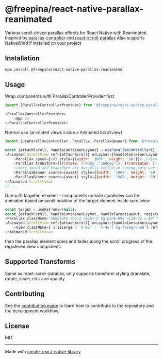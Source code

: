 # @freepina/react-native-parallax-reanimated

Various scroll-driven parallax effects for React Native with Reanimated. Inspired by [parallax-controller](https://www.npmjs.com/package/parallax-controller) and [react-scroll-parallax](https://www.npmjs.com/package/react-scroll-parallax)
Also supports NativeWind if installed on your project
## Installation

```sh
npm install @freepina/react-native-parallax-reanimated
```

## Usage

Wrap components with ParallaxControllerProvider first
```js
import {ParallaxControllerProvider} from '@freepina/react-native-parallax-reanimated'

<ParallaxControllerProvider>
    <App />
</ParallaxControllerProvider>
```
Normal use (animated views inside a Animated.Scrollview)
```js
import {useParallaxController, Parallax, ParallaxBanner} from '@freepina/react-native-parallax-reanimated'

const {attachScroll, handleContainerLayout} = useParallaxController();
<Animated.ScrollView ref={attachScroll} onLayout={handleContainerLayout} >
    <Parallax speed={10} style={{width: '100%', height: '60'}}> //View translates in parallax vertically depending on speed
    <Parallax transform={[{rotate: ['0deg','360deg']}, {translateX: [-100, 100]}, {opacity: [1, 0]}]} style={{width: '100%', height: '60'}}> //add custom transforms
    //note speed and transform are mutually exclusive (using both won't cause error but will result in unexpected behavior)
    <ParallaxBanner source={asset} style={{width: '100%', height: '60'}} speed={10}> //A banner with parallax effect
    <ParallaxBanner source={asset} style={{width: '100%', height: '60'}} imageProps={{style: {resizeMode: 'repeat'}}} speed={10}> //custom prop for internal react-native Image element, note that source is outside of imageProps
</Animated.ScrollView>
// ...

```

Use with targeted element - components outside scrollview can be animated based on scroll position of the target element inside scrollview
```js
const target = useRef<any>(null);
const {attachScroll, handleContainerLayout, handleTargetLayout, registerTarget} = useParallaxController();
<Parallax className='absolute top-2 right-2 bg-pink-600 size-32 z-10' transform={[{rotate: ['0deg', '90deg']}, {opacity: [1, 0]}]} targetElement={target}/>
<Animated.ScrollView ref={attachScroll} onLayout={handleContainerLayout} >
    <View className={`${isLarge ? 'h-96' : 'h-48'} bg-foreground`} ref={(node) => {target.current = node; registerTarget(target);}} onLayout={handleTargetLayout}/> //we use a callback function for ref prop, to assign the element to ref and to register it in the controller
</Animated.ScrollView>

```
then the parallax element spins and fades along the scroll progress of the registered view component.

## Supported Transforms

Same as react-scroll-parallax, only supports transform styling (translate, rotate, scale, etc) and opacity

## Contributing

See the [contributing guide](CONTRIBUTING.md) to learn how to contribute to the repository and the development workflow.

## License

MIT

---

Made with [create-react-native-library](https://github.com/callstack/react-native-builder-bob)
